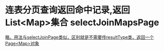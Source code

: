 # 连表分页查询返回命中记录,返回List\<Map\>集合 selectJoinMapsPage

[略，用法与selectJoinPage类似，区别就是不需要传resultType类，返回一个Page&lt;Map&gt;对象](./selectJoinPage.html)
